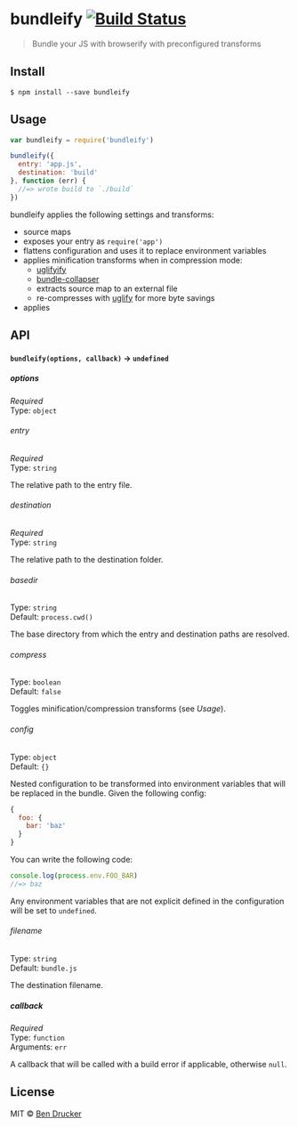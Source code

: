 # bundleify [![Build Status](https://travis-ci.org/bendrucker/bundleify.svg?branch=master)](https://travis-ci.org/bendrucker/bundleify)

> Bundle your JS with browserify with preconfigured transforms


## Install

```
$ npm install --save bundleify
```


## Usage

```js
var bundleify = require('bundleify')

bundleify({
  entry: 'app.js',
  destination: 'build' 
}, function (err) {
  //=> wrote build to `./build`  
})
```

bundleify applies the following settings and transforms:

* source maps
* exposes your entry as `require('app')`
* flattens configuration and uses it to replace environment variables
* applies minification transforms when in compression mode:
  * [uglifyify](https://github.com/hughsk/uglifyify)
  * [bundle-collapser](https://www.npmjs.com/package/bundle-collapser)
  * extracts source map to an external file
  * re-compresses with [uglify](https://github.com/mishoo/UglifyJS2) for more byte savings
* applies 

## API

#### `bundleify(options, callback)` -> `undefined`

##### options

*Required*  
Type: `object`

###### entry

*Required*  
Type: `string`

The relative path to the entry file.

###### destination

*Required*  
Type: `string`

The relative path to the destination folder.

###### basedir

Type: `string`  
Default: `process.cwd()`

The base directory from which the entry and destination paths are resolved.

###### compress

Type: `boolean`  
Default: `false`

Toggles minification/compression transforms (see *Usage*).

###### config

Type: `object`  
Default: `{}`

Nested configuration to be transformed into environment variables that will be replaced in the bundle. Given the following config:

```js
{
  foo: {
    bar: 'baz'
  }
}
```

You can write the following code:

```js
console.log(process.env.FOO_BAR)
//=> baz
```

Any environment variables that are not explicit defined in the configuration will be set to `undefined`.

###### filename

Type: `string`  
Default: `bundle.js`

The destination filename.

##### callback

*Required*  
Type: `function`  
Arguments: `err`

A callback that will be called with a build error if applicable, otherwise `null`.


## License

MIT © [Ben Drucker](http://bendrucker.me)
